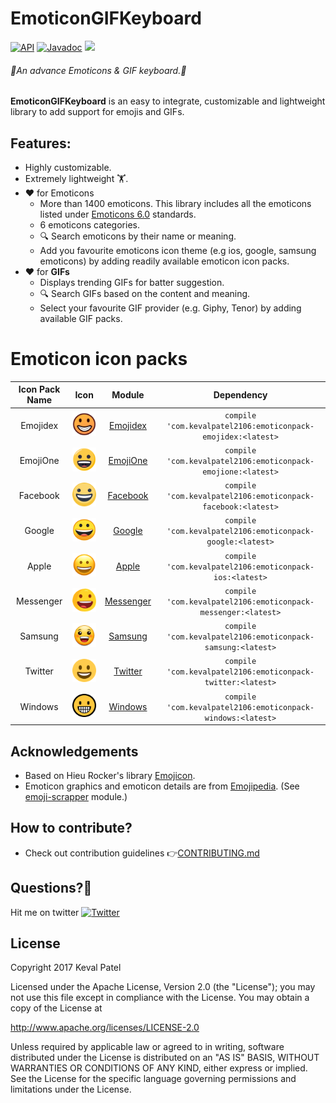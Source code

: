 # EmoticonGIFKeyboard
[![API](https://img.shields.io/badge/API-16%2B-orange.svg?style=flat)](https://android-arsenal.com/api?level=16) [![Javadoc](https://img.shields.io/badge/Javadoc-EmoticonGIFKeyboard-blue.svg)](http://kevalpatel2106.github.io/EmoticonGIFKeyboard) <a href="https://www.paypal.me/kevalpatel2106"> <img src="https://img.shields.io/badge/paypal-donate-yellow.svg" /></a>

###### 🙌An advance Emoticons & GIF keyboard.🙌
**EmoticonGIFKeyboard** is an easy to integrate, customizable and lightweight library to add support for emojis and GIFs.


## Features:
- Highly customizable.
- Extremely lightweight 🏋. 
- ❤ for Emoticons
    - More than 1400 emoticons. This library includes all the emoticons listed under [Emoticons 6.0](https://emojipedia.org/unicode-6.0/) standards.
    - 6 emoticons categories.
    - 🔍 Search emoticons by their name or meaning.
    - Add you favourite emoticons icon theme (e.g ios, google, samsung emoticons) by adding readily available emoticon icon packs.
- ❤ for **GIFs**
    - Displays trending GIFs for batter suggestion.
    - 🔍 Search GIFs based on the content and meaning.
    - Select your favourite GIF provider (e.g. Giphy, Tenor) by adding available GIF packs.


# Emoticon icon packs
|Icon Pack Name|Icon|Module|Dependency|
|:---:|:---:|:---:|:---:|
|Emojidex|![Grinning Emoji](/emoticonpack-emojidex/art/grinning-face_1f600.png)|[Emojidex](https://github.com/kevalpatel2106/EmoticonGIFKeyboard/tree/master/emoticonpack-emojidex)|`compile 'com.kevalpatel2106:emoticonpack-emojidex:<latest>`|
|EmojiOne|![Grinning Emoji](/emoticonpack-emojione/art/grinning-face_1f600.png)|[EmojiOne](https://github.com/kevalpatel2106/EmoticonGIFKeyboard/tree/master/emoticonpack-emojione)|`compile 'com.kevalpatel2106:emoticonpack-emojione:<latest>`|
|Facebook|![Grinning Emoji](/emoticonpack-facebook/art/grinning-face_1f600.png)|[Facebook](https://github.com/kevalpatel2106/EmoticonGIFKeyboard/tree/master/emoticonpack-facebook)|`compile 'com.kevalpatel2106:emoticonpack-facebook:<latest>`|
|Google|![Grinning Emoji](/emoticonpack-google/art/grinning-face_1f600.png)|[Google](https://github.com/kevalpatel2106/EmoticonGIFKeyboard/tree/master/emoticonpack-google)|`compile 'com.kevalpatel2106:emoticonpack-google:<latest>`|
|Apple|![Grinning Emoji](/emoticonpack-ios/art/grinning-face_1f600.png)|[Apple](https://github.com/kevalpatel2106/EmoticonGIFKeyboard/tree/master/emoticonpack-ios)|`compile 'com.kevalpatel2106:emoticonpack-ios:<latest>`|
|Messenger|![Grinning Emoji](/emoticonpack-messenger/art/grinning-face_1f600.png)|[Messenger](https://github.com/kevalpatel2106/EmoticonGIFKeyboard/tree/master/emoticonpack-messenger)|`compile 'com.kevalpatel2106:emoticonpack-messenger:<latest>`|
|Samsung|![Grinning Emoji](/emoticonpack-samsung/art/grinning-face_1f600.png)|[Samsung](https://github.com/kevalpatel2106/EmoticonGIFKeyboard/tree/master/emoticonpack-samsung)|`compile 'com.kevalpatel2106:emoticonpack-samsung:<latest>`|
|Twitter|![Grinning Emoji](/emoticonpack-twitter/art/grinning-face_1f600.png)|[Twitter](https://github.com/kevalpatel2106/EmoticonGIFKeyboard/tree/master/emoticonpack-twitter)|`compile 'com.kevalpatel2106:emoticonpack-twitter:<latest>`|
|Windows|![Grinning Emoji](/emoticonpack-windows/art/grinning-face_1f600.png)|[Windows](https://github.com/kevalpatel2106/EmoticonGIFKeyboard/tree/master/emoticonpack-windows)|`compile 'com.kevalpatel2106:emoticonpack-windows:<latest>`|


## Acknowledgements
- Based on Hieu Rocker's library [Emojicon](https://github.com/rockerhieu/emojicon).
- Emoticon graphics and emoticon details are from [Emojipedia](https://emojipedia.org/). (See [emoji-scrapper](https://github.com/kevalpatel2106/EmoticonGIFKeyboard/tree/master/emoji-scrapper) module.)


## How to contribute?
* Check out contribution guidelines 👉[CONTRIBUTING.md](https://github.com/kevalpatel2106/EmoticonGIFKeyboard/blob/master/CONTRIBUTING.md)


## Questions?🤔
Hit me on twitter [![Twitter](https://img.shields.io/badge/Twitter-@kevalpatel2106-blue.svg?style=flat)](https://twitter.com/kevalpatel2106)


## License
Copyright 2017 Keval Patel

Licensed under the Apache License, Version 2.0 (the "License"); you may not use this file except in compliance with the License. You may obtain a copy of the License at

http://www.apache.org/licenses/LICENSE-2.0

Unless required by applicable law or agreed to in writing, software distributed under the License is distributed on an "AS IS" BASIS, WITHOUT WARRANTIES OR CONDITIONS OF ANY KIND, either express or implied. See the License for the specific language governing permissions and limitations under the License.
